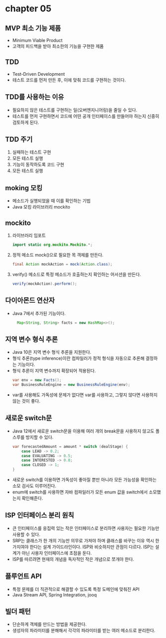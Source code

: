 # chapter 05

## MVP 최소 기능 제품
- Minimum Viable Product  
- 고객의 피드백을 받아 최소한의 기능을 구현한 제품  

## TDD  
- Test-Driven Development  
- 테스트 코드를 먼저 만든 후, 이에 맞춰 코드를 구현하는 것이다.  

## TDD를 사용하는 이유  
- 필요하지 않은 테스트를 구현하는 일(오버엔지니어링)을 줄일 수 있다.  
- 테스트를 먼저 구현하면서 코드에 어떤 공개 인터페이스를 만들어야 하는지 신중히 검토하게 된다.  

## TDD 주기
1. 실패하는 테스트 구현  
2. 모든 테스트 실행  
3. 기능이 동작하도록 코드 구현  
4. 모든 테스트 실행  

## moking 모킹
- 메소드가 실행되었을 때 이를 확인하는 기법
- Java 모킹 라이브러리 mockito  

## mockito
1. 라이브러리 임포트  
    ```java   
    import static org.mockito.Mockito.*;
    ```
2. 정적 메소드 mock()으로 필요한 목 객체를 만든다.  
    ```java   
    final Action mockAction = mock(Action.class);
    ```  
3. verify() 메소드로 특정 메소드가 호출하는지 확인하는 어서션을 만든다.  
    ```java   
    verify(mockAction).perform();
    ```  

## 다이아몬드 연산자  
- Java 7에서 추가된 기능이다.  
    ```java
      Map<String, String> facts = new HashMap<>();
    ```

## 지역 변수 형식 추론
- Java 10은 지역 변수 형식 추론을 지원한다.  
- 형식 추론(type inference)이란 컴파일러가 정적 형식을 자동으로 추론해 결정하는 기능이다.  
- 형식 추론이 지역 변수까지 확장되어 적용된다.  
    ```java  
    var env = new Facts();  
    var BusinessRuleEngine = new BusinessRuleEngine(env);
    ```  
- var를 사용해도 가독성에 문제가 없다면 var를 사용하고, 그렇지 않다면 사용하지 않는 것이 좋다.  

## 새로운 switch문  
- Java 12에서 새로운 switch문을 이용해 여러 개의 break문을 사용하지 않고도 폴스루를 방지할 수 있다.  
    ```java
    var forecastedAmount = amount * switch (dealStage) {  
        case LEAD -> 0.2;  
        case EVALUATING -> 0.5;  
        case INTERESTED -> 0.8;  
        case CLOSED -> 1;  
    }  
    ```
- 새로운 switch를 이용하면 가독성이 좋아질 뿐만 아니라 모든 가능성을 확인하는 소모 검사도 이루어진다.  
- enum에 switch를 사용하면 자바 컴파일러가 모든 enum 값을 switch에서 소모했는지 확인해준다.  

## ISP 인터페이스 분리 원칙
- 큰 인터페이스를 응집력 있는 작은 인터페이스로 분리하면 사용자는 필요한 기능만 사용할 수 있다.
- SRP는 클래스가 한 개의 기능만 의무로 가져야 하며 클래스를 바꾸는 이유 역시 한 가지여야 한다는 설계 가이드라인이다. ISP와 비슷하지만 관점이 다르다. ISP는 설계가 아닌 사용자 인터페이스에 초점을 둔다.  
- ISP를 따르려면 현재의 개념을 독자적인 작은 개념으로 쪼개야 한다.  

## 플루언트 API
- 특정 문제를 더 직관적으로 해결할 수 있도록 특정 도메인에 맞춰진 API  
- Java Stream API, Spring Integration, jooq

## 빌더 패턴
- 단순하게 객체를 만드는 방법을 제공한다.  
- 생성자의 파라미터를 분해해서 각각의 파라미터를 받는 여러 메소드로 분리한다.  